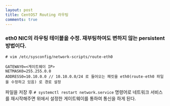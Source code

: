 ```yaml
---
layout: post
title: CentOS7 Routing 라우팅
comments: true
---
```


### eth0 NIC의 라우팅 테이블을 수정. 재부팅하여도 변하지 않는 persistent 방법이다.
`# vim /etc/sysconfig/network-scripts/route-eth0`

```
GATEWAY0=<게이트웨이 IP>
NETMASK0=255.255.0.0
ADDRESS0=10.10.0.0 // 10.10.0.0/24 로 들어오는 패킷을 eth0(route-eth0 파일을 수정하고 있음) 로 경로 설정
```

파일을 저장 후 `# systemctl restart network.service` 명령어로 네트워크 서비스를 재시작해주면 위에서 설정한 게이트웨이를 통하여 통신을 하게 된다.

